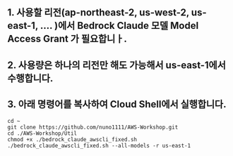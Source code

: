 ## 1. 사용할 리전(ap-northeast-2, us-west-2, us-east-1, .... )에서 Bedrock Claude 모델 Model Access Grant 가 필요합니ㅏ.
## 2. 사용량은 하나의 리전만 해도 가능해서 us-east-1에서 수행합니다.
## 3. 아래 명령어를 복사하여 Cloud Shell에서 실행합니다.
```shell
cd ~
git clone https://github.com/nuno1111/AWS-Workshop.git 
cd ./AWS-Workshop/Util
chmod +x ./bedrock_claude_awscli_fixed.sh     
./bedrock_claude_awscli_fixed.sh --all-models -r us-east-1

```
